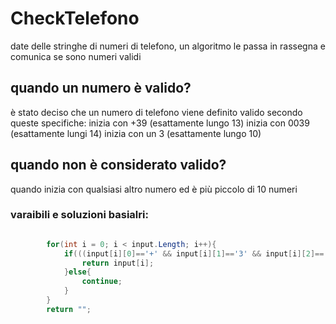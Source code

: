 # CheckTelefono
date delle stringhe di numeri di telefono, un algoritmo le passa in rassegna e comunica se sono numeri validi

## quando un numero è valido?
è stato deciso che un numero di telefono viene definito valido secondo queste specifiche:
inizia con +39 (esattamente lungo 13)
inizia con 0039 (esattamente lungi 14)
inizia con un 3 (esattamente lungo 10)

## quando non è considerato valido?
quando inizia con qualsiasi altro numero ed è più piccolo di 10 numeri 


### varaibili e soluzioni basialri:
```C#

        for(int i = 0; i < input.Length; i++){
            if(((input[i][0]=='+' && input[i][1]=='3' && input[i][2]=='9') && (input[i].Length==13)) || ((input[i][0]=='0' && input[i][1]=='0' && input[i][2]=='3' && input[i][3]=='9') && (input[i].Length==14)) || ((input[i][0]=='3') && input[i].Length==10)){
                return input[i];
            }else{
                continue;
            }
        }
        return "";

```


